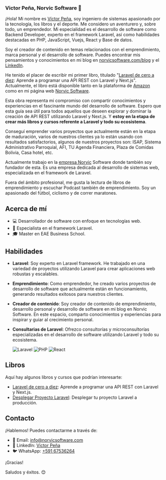 ### Victor Peña, Norvic Software  👋

¡Hola! Mi nombre es [Víctor Peña](https://www.linkedin.com/in/victor-pe%C3%B1a-bo/), soy ingeniero de sistemas apasionado por la tecnología, los libros y el deporte. Me considero un aventurero y, sobre todo, un emprendedor. Mi especialidad es el desarrollo de software como Backend Developer, experto en el framework Laravel, así como habilidades destacadas en PHP, JavaScript, Vuejs, React y Base de datos.

Soy el creador de contenido en temas relacionados con el emprendimiento, marca personal y el desarrollo de software. Puedes encontrar mis pensamientos y conocimientos en mi blog en [norvicsoftware.com/blog](https://norvicsoftware.com/blog/) y el [LinkedIn](https://www.linkedin.com/in/victor-pe%C3%B1a-bo/).

He tenido el placer de escribir mi primer libro, titulado "[Laravel de cero a diez](https://norvicsoftware.com/laravel-de-cero-a-diez/): Aprende a programar una API REST con Laravel y Next.js". Actualmente, el libro está disponible tanto en la plataforma de [Amazon](https://www.amazon.com/Laravel-cero-diez-Aprende-programar/dp/9917020578/ref=sr_1_8?crid=3GGXD9VD4XK08&keywords=laravel+api&qid=1706406363&sprefix=laravel+api%2Caps%2C185&sr=8-8) como en mi página web [Norvic Software](https://norvicsoftware.com/laravel-de-cero-a-diez/).

Esta obra representa mi compromiso con compartir conocimientos y experiencias en el fascinante mundo del desarrollo de software. Espero que esta guía sea útil para todos aquellos que deseen explorar y dominar la creación de API REST utilizando Laravel y Next.js. Y **estoy en la etapa de crear más libros y cursos referente a Laravel y todo su ecosistema**.

Conseguí emprender varios proyectos que actualmente están en la etapa de maduración, varios de nuestros clientes ya lo están usando con resultados satisfactorios, algunos de nuestros proyectos son: ISAP, Sistema Administrativo Parroquial, AFI, TU Agenda Financiera, Plaza de Comidas Bolivia, Casa hotel, etc.

Actualmente trabajo en la [empresa Norvic](https://norvicsoftware.com) Software donde también soy fundador de esta. Es una empresa dedicada al desarrollo de sistemas web, especializada en el framework de Laravel.

Fuera del ámbito profesional, me gusta la lectura de libros de emprendimiento y escuchar Podcast también de emprendimiento. Soy un apasionado del fútbol, ciclismo y de correr maratones.

## Acerca de mí

- 💻 Desarrollador de software con enfoque en tecnologías web.
- 🚀 Especialista en el framework Laravel.
- 🎓 Master en EAE Business School.

## Habilidades

- **Laravel**: Soy experto en Laravel framework. He trabajado en una variedad de proyectos utilizando Laravel para crear aplicaciones web robustas y escalables.

- **Emprendimiento**: Como emprendedor, he creado varios proyectos de desarrollo de software que actualmente están en funcionamiento, generando resultados exitosos para nuestros clientes.

- **Creador de contenido**: Soy creador de contenido de emprendimiento, desarrollo personal y desarrollo de software en mi blog en Norvic Software. En este espacio, comparto conocimientos y experiencias para inspirar y guiar al crecimiento personal.

- **Consultarias de Laravel**: Ofrezco consultorías y microconsultorías especializadas en el desarrollo de software utilizando Laravel y todo su ecosistema.

  ![Laravel](https://img.shields.io/badge/laravel-%23FF2D20.svg?style=for-the-badge&logo=laravel&logoColor=white)
  ![PHP](https://img.shields.io/badge/php-%23777BB4.svg?style=for-the-badge&logo=php&logoColor=white)
  ![React](https://img.shields.io/badge/react-%2320232a.svg?style=for-the-badge&logo=react&logoColor=%2361DAFB)

## Libros

Aquí hay algunos libros y cursos que podrían interesarte:

- [Laravel de cero a diez](https://www.amazon.com/Laravel-cero-diez-Aprende-programar/dp/9917020578/ref=sr_1_8?crid=3GGXD9VD4XK08&keywords=laravel+api&qid=1706406363&sprefix=laravel+api%2Caps%2C185&sr=8-8): Aprende a programar una API REST con Laravel y Next.js.
- [Desplegar Proyecto Laravel](https://norvicsoftware.com/desplegar-proyecto-laravel): Desplegar tu proyecto Laravel a producción.

## Contacto

¡Hablemos! Puedes contactarme a través de:

- 📧 Email: [info@norvicsoftware.com](mailto:info@norvicsoftware.com)
- 💼 LinkedIn: [Victor Peña](https://www.linkedin.com/in/victor-pe%C3%B1a-bo/)
- 🐦 WhatsApp: [+591 67536264](https://wa.link/s2492k)

¡Gracias! 

Saludos y éxitos. 😊


<!--
**NorvicSoftware/NorvicSoftware** is a ✨ _special_ ✨ repository because its `README.md` (this file) appears on your GitHub profile.

Here are some ideas to get you started:

- 🔭 I’m currently working on ...
- 🌱 I’m currently learning ...
- 👯 I’m looking to collaborate on ...
- 🤔 I’m looking for help with ...
- 💬 Ask me about ...
- 📫 How to reach me: ...
- 😄 Pronouns: ...
- ⚡ Fun fact: ...
-->
